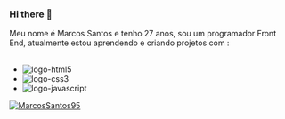### Hi there 👋

Meu nome é Marcos Santos e tenho 27 anos, sou um programador Front End, atualmente estou aprendendo e criando projetos com :
<br>
<br>
   - <img src="https://img.shields.io/badge/HTML5-E34F26?style=for-the-badge&logo=html5&logoColor=white" alt="logo-html5"/>
   - <img src="https://img.shields.io/badge/CSS3-1572B6?style=for-the-badge&logo=css3&logoColor=white" alt="logo-css3"/>
   - <img src="https://img.shields.io/badge/JavaScript-F7DF1E?style=for-the-badge&logo=javascript&logoColor=black" alt="logo-javascript"/>

   
   [![MarcosSantos95](https://github-readme-stats.vercel.app/api?username=MarcosSantos95)](https://github.com/anuraghazra/github-readme-stats)
